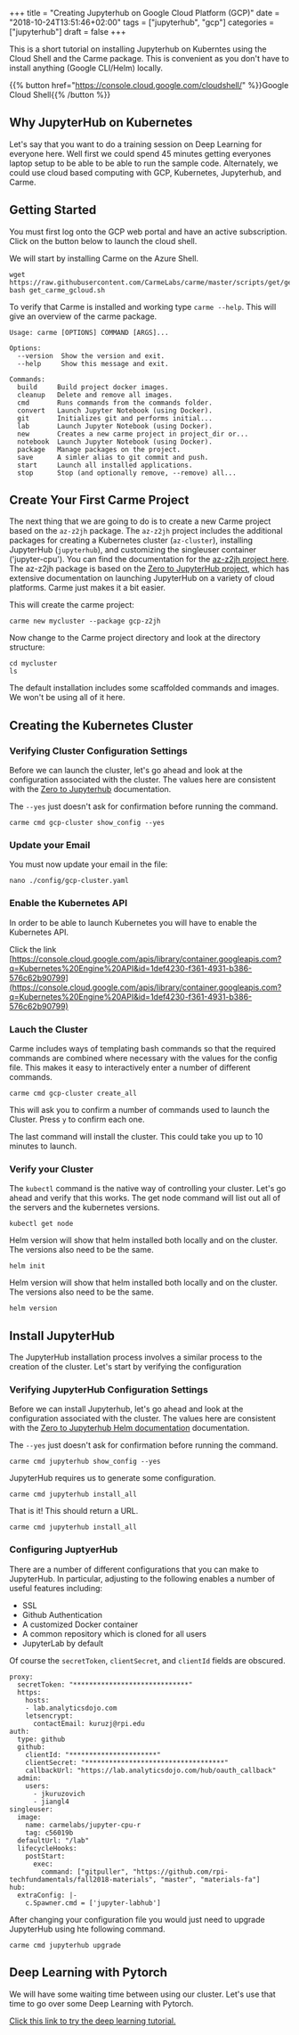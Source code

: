 +++
title = "Creating Jupyterhub on Google Cloud Platform (GCP)"
date = "2018-10-24T13:51:46+02:00"
tags = ["jupyterhub", "gcp"]
categories = ["jupyterhub"]
draft = false
+++

This is a short tutorial on installing Jupyterhub on Kuberntes using the Cloud Shell and the Carme package. This is convenient as you don't have to install anything (Google CLI/Helm) locally.

{{% button href="https://console.cloud.google.com/cloudshell/"  %}}Google Cloud Shell{{% /button %}}

## Why JupyterHub on Kubernetes

Let's say that you want to do a training session on Deep Learning for everyone here.  Well first we could spend 45 minutes getting everyones laptop setup to be able to be able to run the sample code.  Alternately, we could use cloud based computing with GCP, Kubernetes, Jupyterhub, and Carme.


## Getting Started
You must first log onto the GCP web portal and have an active subscription. Click on the button below to launch the cloud shell.



We will start by installing Carme on the Azure Shell.

```
wget https://raw.githubusercontent.com/CarmeLabs/carme/master/scripts/get/get_carme_gcloud.sh
bash get_carme_gcloud.sh
```



To verify that Carme is installed and working type `carme --help`. This will give an overview of the carme package.

```
Usage: carme [OPTIONS] COMMAND [ARGS]...

Options:
  --version  Show the version and exit.
  --help     Show this message and exit.

Commands:
  build     Build project docker images.
  cleanup   Delete and remove all images.
  cmd       Runs commands from the commands folder.
  convert   Launch Jupyter Notebook (using Docker).
  git       Initializes git and performs initial...
  lab       Launch Jupyter Notebook (using Docker).
  new       Creates a new carme project in project_dir or...
  notebook  Launch Jupyter Notebook (using Docker).
  package   Manage packages on the project.
  save      A simler alias to git commit and push.
  start     Launch all installed applications.
  stop      Stop (and optionally remove, --remove) all...

```

## Create Your First Carme Project
The next thing that we are going to do is to create a new Carme project based on the `az-z2jh` package. The `az-z2jh` project includes the additional packages for creating a Kubernetes cluster (`az-cluster`), installing JupyterHub (`jupyterhub`), and customizing the singleuser container ('jupyter-cpu'). You can find the documentation for the [az-z2jh project here](https://docs.carme.ai/packages/az-z2jh.html). The az-z2jh package is based on the [Zero to JupyterHub project](https://zero-to-jupyterhub.readthedocs.io/en/latest/), which has extensive documentation on launching JupyterHub on a variety of cloud platforms. Carme just makes it a bit easier.

This will create the carme project:
```
carme new mycluster --package gcp-z2jh
```

Now change to the Carme project directory and look at the directory structure:
```
cd mycluster
ls
```

The default installation includes some scaffolded commands and images.  We won't be using all of it here.

## Creating the Kubernetes Cluster
### Verifying Cluster Configuration Settings
Before we can launch the cluster, let's go ahead and look at the configuration associated with the cluster. The values here are consistent with the [Zero to Jupyterhub](https://zero-to-jupyterhub.readthedocs.io/en/latest/) documentation.

The `--yes` just doesn't ask for confirmation before running the command.

```
carme cmd gcp-cluster show_config --yes
```
### Update your Email
You must now update your email in the file:
```
nano ./config/gcp-cluster.yaml
```

### Enable the Kubernetes API
In order to be able to launch Kubernetes you will have to enable the Kubernetes API.

Click the link
[https://console.cloud.google.com/apis/library/container.googleapis.com?q=Kubernetes%20Engine%20API&id=1def4230-f361-4931-b386-576c62b90799](https://console.cloud.google.com/apis/library/container.googleapis.com?q=Kubernetes%20Engine%20API&id=1def4230-f361-4931-b386-576c62b90799)

### Lauch the Cluster
Carme includes ways of templating bash commands so that the required commands are combined where necessary with the values for the config file.  This makes it easy to interactively enter a number of different commands.

```
carme cmd gcp-cluster create_all
```

This will ask you to confirm a number of commands used to launch the Cluster.  Press `y` to confirm each one.

The last command will install the cluster. This could take you up to 10 minutes to launch.


### Verify your Cluster
The `kubectl` command is the native way of controlling your cluster. Let's go ahead and verify that this works. The get node command will list out all of the servers and the kubernetes versions.

```
kubectl get node
```


Helm version will show that helm installed both locally and on the cluster.  The versions also need to be the same.
```
helm init
```

Helm version will show that helm installed both locally and on the cluster.  The versions also need to be the same.
```
helm version
```

## Install JupyterHub
The JupyterHub installation process involves a similar process to the creation of the cluster. Let's start by verifying the configuration

### Verifying JupyterHub Configuration Settings
Before we can install Jupyterhub, let's go ahead and look at the configuration associated with the cluster. The values here are consistent with the [Zero to Jupyterhub Helm documentation](https://zero-to-jupyterhub.readthedocs.io/en/latest/setup-helm.html) documentation.

The `--yes` just doesn't ask for confirmation before running the command.

```
carme cmd jupyterhub show_config --yes
```

JupyterHub requires us to generate some configuration.

```
carme cmd jupyterhub install_all
```

That is it! This should return a URL.

```
carme cmd jupyterhub install_all
```

### Configuring JuptyerHub
There are a number of different configurations that you can make to JupyterHub. In particular, adjusting to the following enables a number of useful features including:
- SSL
- Github Authentication
- A customized Docker container
- A common repository which is cloned for all users
- JupyterLab by default

Of course the `secretToken`, `clientSecret`, and `clientId` fields are obscured.

```
proxy:
  secretToken: "*****************************"
  https:
    hosts:
    - lab.analyticsdojo.com
    letsencrypt:
      contactEmail: kuruzj@rpi.edu
auth:
  type: github
  github:
    clientId: "**********************"
    clientSecret: "***********************************"
    callbackUrl: "https://lab.analyticsdojo.com/hub/oauth_callback"
  admin:
    users:
      - jkuruzovich
      - jiangl4
singleuser:
  image:
    name: carmelabs/jupyter-cpu-r
    tag: c56019b
  defaultUrl: "/lab"
  lifecycleHooks:
    postStart:
      exec:
        command: ["gitpuller", "https://github.com/rpi-techfundamentals/fall2018-materials", "master", "materials-fa"]
hub:
  extraConfig: |-
    c.Spawner.cmd = ['jupyter-labhub']
```

After changing your configuration file you would just need to upgrade JupyterHub using hte following command.

```
carme cmd jupyterhub upgrade
```


## Deep Learning with Pytorch
We will have some waiting time between using our cluster. Let's use that time to go over some Deep Learning with Pytorch.

[Click this link to try the deep learning tutorial.](http://lab.analyticsdojo.com/hub/user-redirect/git-pull?repo=https://github.com/CarmeLabs/GCP-tutorial&branch=master&supPath=GCP-tutorial&app=lab)
